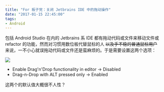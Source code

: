 ```yaml
---
title: "For 板子党：关闭 Jetbrains IDE 中的拖动操作"
date: "2017-01-15 22:45:00"
tags:
- Android
---
```


包括 Android Studio 在内的 Jetbrains 系 IDE 都有拖动代码或文件来移动文件或 refactor 的功能，然而对习惯用数位板代替鼠标的人 ~~以及手不稳的普通鼠标用户~~ 来说，一不小心就误拖动代码或文件还是蛮麻烦的。于是需要设置这两个选项：

![](/assets/0226-01.png)

* Enable Drag'n'Drop functionality in editor → Disabled
* Drag-n-Drop with ALT pressed only → Enabled

这两个的默认值大概很不人性？